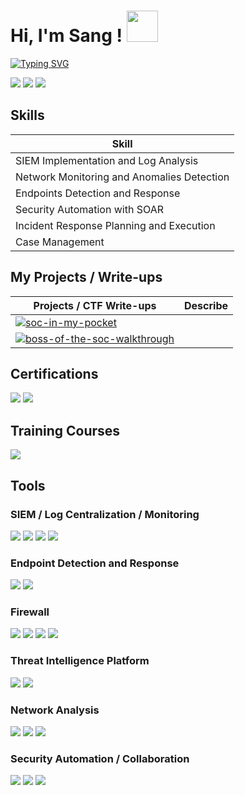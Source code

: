 <h1> Hi, I'm Sang ! <img src="https://emojis.slackmojis.com/emojis/images/1577305505/7373/hand_wave.gif?1577305505" width="50" /> </h1>
<p align='center'>
</p>

[![Typing SVG](https://readme-typing-svg.herokuapp.com?font=Fira+Code&duration=3500&pause=700&width=435&lines=Welcome+to+my+cybersecurity+journey!;I'm+a+student!;An+SOC+Analyst+wannabe)](https://git.io/typing-svg)

<a href="https://www.linkedin.com/in/phamthanhsang0311/"><img src="https://img.shields.io/badge/-LinkedIn-0072b1?&style=flat&logo=linkedin&logoColor=white" /></a>
<a href="https://t.me/sangpham0311"><img src="https://img.shields.io/badge/-Telegram-2CA5E0?style=flat&logo=telegram&logoColor=white" /></a>
<a href="mailto:sang3112002@gmail.com"><img src="https://img.shields.io/badge/-sang3112002@gmail.com-D14836?style=flat&logo=gmail&logoColor=white" /></a>


## Skills

| **Skill**                                         |        
|-|
| SIEM Implementation and Log Analysis          | 
| Network Monitoring and Anomalies Detection    |  
| Endpoints Detection and Response              | 
| Security Automation with SOAR                 | 
| Incident Response Planning and Execution      | 
| Case Management                               | 

## My Projects / Write-ups
| **Projects / CTF Write-ups**                                         | Describe        |
|-|-|
|[![soc-in-my-pocket](https://img.shields.io/static/v1?label=SOC-in-my-Pocket&message=%20&color=000605&logo=github&logoColor=white&labelColor=000605)](https://github.com/phamthanhsang-cs/SOC-in-my-Pocket)| |
| [![boss-of-the-soc-walkthrough](https://img.shields.io/static/v1?label=Boss-of-the-SOC&message=%20&color=000605&logo=github&logoColor=white&labelColor=000605)](https://phamthanhsang-cs.github.io/Boss-of-the-SOC/)|  |


## Certifications 
<div>
    <img src="https://img.shields.io/badge/-Security%2B-FF0000?&style=flat&logo=CompTIA&logoColor=white" />
    <img src="https://img.shields.io/badge/-ISC2_CC-00A652?&style=flat&logo=ISC2&logoColor=white" />    
</div>

## Training Courses
<div>
    <img src="https://img.shields.io/badge/-TryHackMe_SOC_Analyst_Level_1_Complete_Course-2EAD50?&style=flat&logo=TryHackMe&logoColor=white" />
</div>


## Tools 

### SIEM / Log Centralization / Monitoring 
<div>
    <img src="https://img.shields.io/badge/-Splunk-000000?&style=flat&logo=Splunk&logoColor=white" />
    <img src="https://img.shields.io/badge/-Elastic-005571?&style=flat&logo=Elastic&logoColor=white" />
    <img src="https://img.shields.io/badge/-Prometheus-E6522C?&style=flat&logo=Prometheus&logoColor=white" />
    <img src="https://img.shields.io/badge/-Grafana-F46800?&style=flat&logo=Grafana&logoColor=white" />
</div>

### Endpoint Detection and Response 
<div>
    <img src="https://img.shields.io/badge/-Elastic_Defend-CF4A0C?&style=flat&logo=Elastic&logoColor=white" />
    <img src="https://img.shields.io/badge/-Wazuh-3C99DC?&style=flat&logo=librewolf&logoColor=white" />
</div>

### Firewall
<div> 
    <img src="https://img.shields.io/badge/-Fortigate-FF0000?&style=flat&logo=Fortinet&logoColor=white" /> 
    <img src="https://img.shields.io/badge/OPNSense-%23FF5200.svg?style=flat&logo=opnsense&logoColor=white" /> 
    <img src="https://img.shields.io/badge/-pfSense-000000?&style=flat&logo=baserow&logoColor=white" /> 
    <img src="https://img.shields.io/badge/-Sophos-0080FF?&style=flat&logo=symphony&logoColor=white" />
</div>

### Threat Intelligence Platform
<div> 
    <img src="https://img.shields.io/badge/MISP-%23248BFB.svg?style=flat&logo=wechat&logoColor=white" /> 
    <img src="https://img.shields.io/badge/OpenCTI-%23003399.svg?style=flat&logo=nextdns&logoColor=white" /> 
</div>

### Network Analysis
<div> 
    <img src="https://img.shields.io/badge/-Suricata-FF5C28?&style=flat&logo=awsorganizations&logoColor=white" />
    <img src="https://img.shields.io/badge/-Wireshark-1679A7?&style=flat&logo=Wireshark&logoColor=white" />
    <img src="https://img.shields.io/badge/-tcpdump-005571?&style=flat&logo=Linux&logoColor=white" />
</div>

### Security Automation / Collaboration
<div> 
    <img src="https://img.shields.io/badge/TheHive-%23FFCD00.svg?style=flat&logo=hive&logoColor=white" /> 
    <img src="https://img.shields.io/badge/Cortex-%2380F5D2.svg?style=flat&logo=serverless&logoColor=white" /> 
    <img src="https://img.shields.io/badge/Shuffle-%23FF6F00.svg?style=flat&logo=hackthebox&logoColor=white" /> 
</div>




